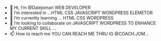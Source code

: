 - 👋 Hi, I’m @Dalejomari WEB DEVELOPER
- 👀 I’m interested in ...HTML CSS JAVASCRIPT WORDPRESS ELEMETOR
- 🌱 I’m currently learning ... HTML CSS WORDPRESS
- 💞️ I’m looking to collaborate on JAVASCRIPT WORDPRESS TO ENHANCE MY CURRENT SKILL ...
- 📫 How to reach me YOU CAN REACH ME THRU IG @COACH.JOM...

<!---
Dalejomari/Dalejomari is a ✨ special ✨ repository because its `README.md` (this file) appears on your GitHub profile.
You can click the Preview link to take a look at your changes.
--->

